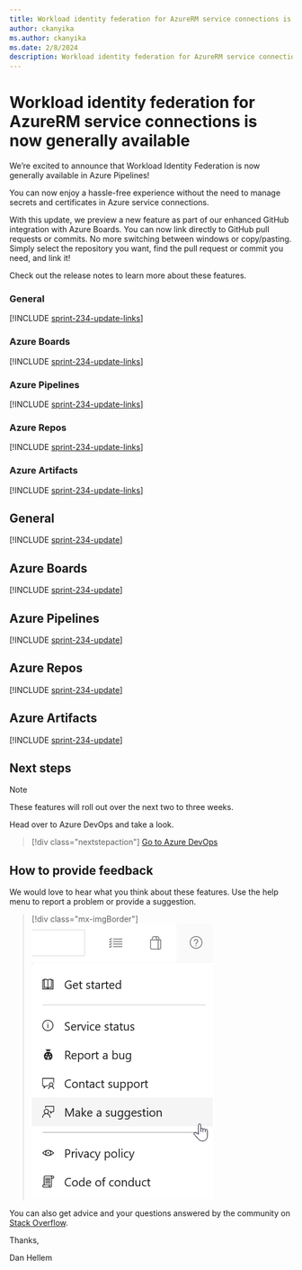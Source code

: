 ```yaml
---
title: Workload identity federation for AzureRM service connections is now generally available
author: ckanyika
ms.author: ckanyika
ms.date: 2/8/2024
description: Workload identity federation for AzureRM service connections is now generally available
---
```

# Workload identity federation for AzureRM service connections is now generally available

We’re excited to announce that Workload Identity Federation is now generally available in Azure Pipelines!

You can now enjoy a hassle-free experience without the need to manage secrets and certificates in Azure service connections.

With this update, we preview a new feature as part of our enhanced GitHub integration with Azure Boards. You can now link directly to GitHub pull requests or commits. No more switching between windows or copy/pasting. Simply select the repository you want, find the pull request or commit you need, and link it!

Check out the release notes to learn more about these features.

### General

[!INCLUDE [sprint-234-update-links](includes/general/sprint-234-update-links.md)]

### Azure Boards

[!INCLUDE [sprint-234-update-links](includes/boards/sprint-234-update-links.md)]

### Azure Pipelines

[!INCLUDE [sprint-234-update-links](includes/pipelines/sprint-234-update-links.md)]

### Azure Repos

[!INCLUDE [sprint-234-update-links](includes/repos/sprint-234-update-links.md)]

### Azure Artifacts

[!INCLUDE [sprint-234-update-links](includes/artifacts/sprint-234-update-links.md)]

## General

[!INCLUDE [sprint-234-update](includes/general/sprint-234-update.md)]
## Azure Boards

[!INCLUDE [sprint-234-update](includes/boards/sprint-234-update.md)]

## Azure Pipelines

[!INCLUDE [sprint-234-update](includes/pipelines/sprint-234-update.md)]

## Azure Repos

[!INCLUDE [sprint-234-update](includes/repos/sprint-234-update.md)]

## Azure Artifacts

[!INCLUDE [sprint-234-update](includes/artifacts/sprint-234-update.md)]


## Next steps

> [!NOTE]
> These features will roll out over the next two to three weeks.

Head over to Azure DevOps and take a look.

> [!div class="nextstepaction"] 
> [Go to Azure DevOps](https://go.microsoft.com/fwlink/?LinkId=307137&campaign=o~msft~docs~product-vsts~release-notes)

## How to provide feedback

We would love to hear what you think about these features. Use the help menu to report a problem or provide a suggestion.

> [!div class="mx-imgBorder"] 
> ![Make a suggestion](../media/make-a-suggestion.png)

You can also get advice and your questions answered by the community on [Stack Overflow](https://stackoverflow.com/questions/tagged/azure-devops).

Thanks,

Dan Hellem
